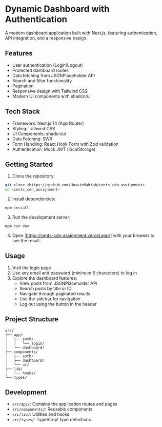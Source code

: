 # Dynamic Dashboard with Authentication

A modern dashboard application built with Next.js, featuring authentication, API integration, and a responsive design.

## Features

- User authentication (Login/Logout)
- Protected dashboard routes
- Data fetching from JSONPlaceholder API
- Search and filter functionality
- Pagination
- Responsive design with Tailwind CSS
- Modern UI components with shadcn/ui

## Tech Stack

- Framework: Next.js 14 (App Router)
- Styling: Tailwind CSS
- UI Components: shadcn/ui
- Data Fetching: SWR
- Form Handling: React Hook Form with Zod validation
- Authentication: Mock JWT (localStorage)

## Getting Started

1. Clone the repository:
```bash
git clone <https://github.com/HusainMahtab/cents_cdn_assignment>
cd <cents_cdn_assignment>
```

2. Install dependencies:
```bash
npm install
```

3. Run the development server:
```bash
npm run dev
```

4. Open [https://cents-cdn-assignment.vercel.app/] with your browser to see the result.

## Usage

1. Visit the login page
2. Use any email and password (minimum 6 characters) to log in
3. Explore the dashboard features:
   - View posts from JSONPlaceholder API
   - Search posts by title or ID
   - Navigate through paginated results
   - Use the sidebar for navigation
   - Log out using the button in the header

## Project Structure

```
src/
├── app/
│   ├── auth/
│   │   └── login/
│   └── dashboard/
├── components/
│   ├── auth/
│   ├── dashboard/
│   └── ui/
├── lib/
│   └── hooks/
└── types/
```

## Development

- `src/app/`: Contains the application routes and pages
- `src/components/`: Reusable components
- `src/lib/`: Utilities and hooks
- `src/types/`: TypeScript type definitions


